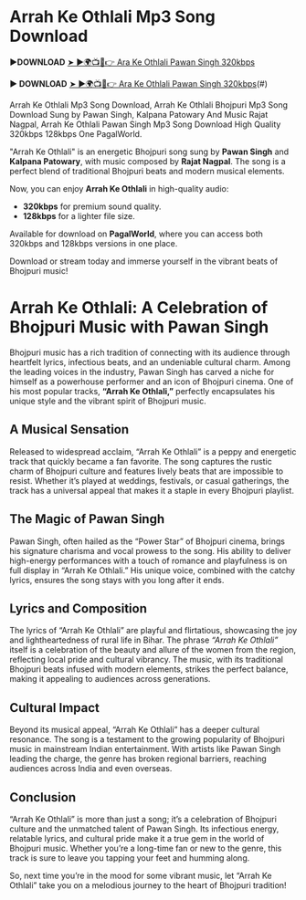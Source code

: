 # Arrah Ke Othlali Mp3 Song Download  

**▶DOWNLOAD** [➤ ►🌍📺📱👉 Ara Ke Othlali Pawan Singh 320kbps](https://pagalworld.com.in/ara-ke-othlali-pawan-singh-kalpana-patowary-mp3-song-download.html)  

**▶ DOWNLOAD** [➤ ►🌍📺📱👉 Ara Ke Othlali Pawan Singh 320kbps](https://pagalworld.com.in/ara-ke-othlali-pawan-singh-kalpana-patowary-mp3-song-download.html)(#)  

Arrah Ke Othlali Mp3 Song Download, Arrah Ke Othlali Bhojpuri Mp3 Song Download Sung by Pawan Singh, Kalpana Patowary And  Music Rajat Nagpal, Arrah Ke Othlali Pawan Singh Mp3 Song Download High Quality 320kbps 128kbps One PagalWorld.

"Arrah Ke Othlali" is an energetic Bhojpuri song sung by **Pawan Singh** and **Kalpana Patowary**, with music composed by **Rajat Nagpal**. The song is a perfect blend of traditional Bhojpuri beats and modern musical elements.  

Now, you can enjoy **Arrah Ke Othlali** in high-quality audio:  
- **320kbps** for premium sound quality.  
- **128kbps** for a lighter file size.  

Available for download on **PagalWorld**, where you can access both 320kbps and 128kbps versions in one place.  

Download or stream today and immerse yourself in the vibrant beats of Bhojpuri music!  

# Arrah Ke Othlali: A Celebration of Bhojpuri Music with Pawan Singh  

Bhojpuri music has a rich tradition of connecting with its audience through heartfelt lyrics, infectious beats, and an undeniable cultural charm. Among the leading voices in the industry, Pawan Singh has carved a niche for himself as a powerhouse performer and an icon of Bhojpuri cinema. One of his most popular tracks, **“Arrah Ke Othlali,”** perfectly encapsulates his unique style and the vibrant spirit of Bhojpuri music.  

## A Musical Sensation  
Released to widespread acclaim, “Arrah Ke Othlali” is a peppy and energetic track that quickly became a fan favorite. The song captures the rustic charm of Bhojpuri culture and features lively beats that are impossible to resist. Whether it’s played at weddings, festivals, or casual gatherings, the track has a universal appeal that makes it a staple in every Bhojpuri playlist.  

## The Magic of Pawan Singh  
Pawan Singh, often hailed as the “Power Star” of Bhojpuri cinema, brings his signature charisma and vocal prowess to the song. His ability to deliver high-energy performances with a touch of romance and playfulness is on full display in “Arrah Ke Othlali.” His unique voice, combined with the catchy lyrics, ensures the song stays with you long after it ends.  

## Lyrics and Composition  
The lyrics of “Arrah Ke Othlali” are playful and flirtatious, showcasing the joy and lightheartedness of rural life in Bihar. The phrase *“Arrah Ke Othlali”* itself is a celebration of the beauty and allure of the women from the region, reflecting local pride and cultural vibrancy. The music, with its traditional Bhojpuri beats infused with modern elements, strikes the perfect balance, making it appealing to audiences across generations.  

## Cultural Impact  
Beyond its musical appeal, “Arrah Ke Othlali” has a deeper cultural resonance. The song is a testament to the growing popularity of Bhojpuri music in mainstream Indian entertainment. With artists like Pawan Singh leading the charge, the genre has broken regional barriers, reaching audiences across India and even overseas.  

## Conclusion  
“Arrah Ke Othlali” is more than just a song; it’s a celebration of Bhojpuri culture and the unmatched talent of Pawan Singh. Its infectious energy, relatable lyrics, and cultural pride make it a true gem in the world of Bhojpuri music. Whether you’re a long-time fan or new to the genre, this track is sure to leave you tapping your feet and humming along.  

So, next time you’re in the mood for some vibrant music, let “Arrah Ke Othlali” take you on a melodious journey to the heart of Bhojpuri tradition!  

